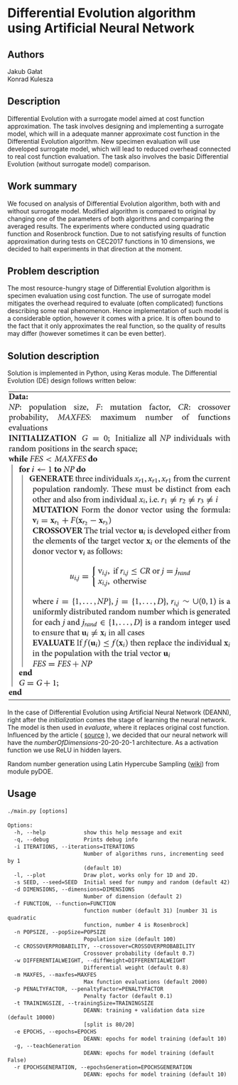 
# Differential Evolution algorithm using Artificial Neural Network  

## Authors  
Jakub Gałat  
Konrad Kulesza  

## Description

Differential Evolution with a surrogate model aimed at cost function approximation. The task involves designing and implementing a surrogate model, which will in a adequate manner approximate cost function in the Differential Evolution algorithm. New specimen evaluation will use developed surrogate model, which will lead to reduced overhead connected to real cost function evaluation. The task also involves the basic Differential Evolution (without surrogate model) comparison.

## Work summary

We focused on analysis of Differential Evolution algorithm, both with and without surrogate model. Modified algorithm is compared to original by changing one of the parameters of both algorithms and comparing the averaged results. The experiments where conducted using quadratic function and Rosenbrock function. Due to not satisfying results of function approximation during tests on CEC2017 functions in 10 dimensions, we decided to halt experiments in that direction at the moment.

## Problem description

The most resource-hungry stage of Differential Evolution algorithm is specimen evaluation using cost function. The use of surrogate model mitigates the overhead required to evaluate (often complicated) functions describing some real phenomenon. Hence implementation of such model is a considerable option, however it comes with a price. It is often bound to the fact that it only approximates the real function, so the quality of results may differ (however sometimes it can be even better). 

## Solution description

Solution is implemented in Python, using Keras module. The Differential Evolution (DE) design follows written below:

![differentialEvolution](./assets/differentialEvolution.jpg)

In the case of Differential Evolution using Artificial Neural Network (DEANN), right after the *initialization* comes the stage of learning the neural network. The model is then used in *evaluate*, where it replaces original cost function. Influenced by the article ( [source](https://www.researchgate.net/publication/342548581_Using_Neural_Networks_as_Surrogate_Models_in_Differential_Evolution_Optimization_of_Truss_Structures) ), we decided that our neural network will have the *numberOfDimensions*-20-20-20-1 architecture. As a activation function we use ReLU in hidden layers.

Random number generation using Latin Hypercube Sampling ([wiki](https://en.wikipedia.org/wiki/Latin_hypercube_sampling)) from module pyDOE.

## Usage
```shell
./main.py [options]

Options:
  -h, --help            show this help message and exit
  -q, --debug           Prints debug info
  -i ITERATIONS, --iterations=ITERATIONS
                        Number of algorithms runs, incrementing seed by 1
                        (default 10)
  -l, --plot            Draw plot, works only for 1D and 2D.
  -s SEED, --seed=SEED  Initial seed for numpy and random (default 42)
  -d DIMENSIONS, --dimensions=DIMENSIONS
                        Number of dimension (default 2)
  -f FUNCTION, --function=FUNCTION
                        function number (default 31) [number 31 is quadratic
                        function, number 4 is Rosenbrock]
  -n POPSIZE, --popSize=POPSIZE
                        Population size (default 100)
  -c CROSSOVERPROBABILITY, --crossover=CROSSOVERPROBABILITY
                        Crossover probability (default 0.7)
  -w DIFFERENTIALWEIGHT, --diffWeight=DIFFERENTIALWEIGHT
                        Differential weight (default 0.8)
  -m MAXFES, --maxfes=MAXFES
                        Max function evaluations (default 2000)
  -p PENALTYFACTOR, --penaltyFactor=PENALTYFACTOR
                        Penalty factor (default 0.1)
  -t TRAININGSIZE, --trainingSize=TRAININGSIZE
                        DEANN: training + validation data size (default 10000)
                        [split is 80/20]
  -e EPOCHS, --epochs=EPOCHS
                        DEANN: epochs for model training (default 10)
  -g, --teachGeneration
                        DEANN: epochs for model training (default False)
  -r EPOCHSGENERATION, --epochsGeneration=EPOCHSGENERATION
                        DEANN: epochs for model training (default 10)
```

